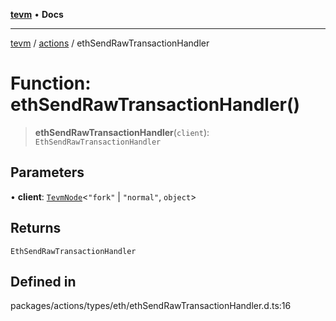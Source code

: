 [**tevm**](../../README.md) • **Docs**

***

[tevm](../../modules.md) / [actions](../README.md) / ethSendRawTransactionHandler

# Function: ethSendRawTransactionHandler()

> **ethSendRawTransactionHandler**(`client`): `EthSendRawTransactionHandler`

## Parameters

• **client**: [`TevmNode`](../../index/type-aliases/TevmNode.md)\<`"fork"` \| `"normal"`, `object`\>

## Returns

`EthSendRawTransactionHandler`

## Defined in

packages/actions/types/eth/ethSendRawTransactionHandler.d.ts:16
